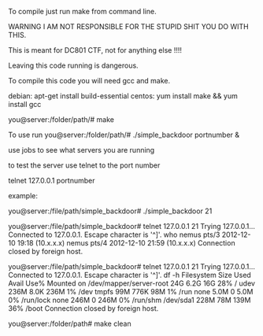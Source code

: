To compile just run make from command line.

WARNING I AM NOT RESPONSIBLE FOR THE STUPID SHIT YOU DO WITH THIS.


This is meant for DC801 CTF, not for anything else !!!! 

Leaving this code running is dangerous.

To compile this code you will need gcc and make.

debian: apt-get install build-essential
centos: yum install make && yum install gcc

you@server:/folder/path/# make

To use run
you@server:/folder/path/# ./simple_backdoor portnumber &

use jobs to see what servers you are running

to test the server use telnet to the port number

telnet 127.0.0.1 portnumber

example: 

you@server:/file/path/simple_backdoor# ./simple_backdoor 21

you@server:/file/path/simple_backdoor# telnet 127.0.0.1 21
Trying 127.0.0.1...
Connected to 127.0.0.1.
Escape character is '^]'.
who
nemus  pts/3        2012-12-10 19:18 (10.x.x.x)
nemus  pts/4        2012-12-10 21:59 (10.x.x.x)
Connection closed by foreign host.

you@server:/file/path/simple_backdoor# telnet 127.0.0.1 21
Trying 127.0.0.1...
Connected to 127.0.0.1.
Escape character is '^]'.
df -h
Filesystem              Size  Used Avail Use% Mounted on
/dev/mapper/server-root   24G  6.2G   16G  28% /
udev                    236M  8.0K  236M   1% /dev
tmpfs                    99M  776K   98M   1% /run
none                    5.0M     0  5.0M   0% /run/lock
none                    246M     0  246M   0% /run/shm
/dev/sda1               228M   78M  139M  36% /boot
Connection closed by foreign host.


you@server:/folder/path# make clean


